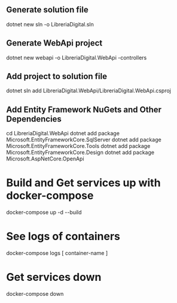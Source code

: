 ## Generate solution file

dotnet new sln -o LibreriaDigital.sln

## Generate WebApi project

dotnet new webapi -o LibreriaDigital.WebApi -controllers

## Add project to solution file

dotnet sln add LibreriaDigital.WebApi/LibreriaDigital.WebApi.csproj

## Add Entity Framework NuGets and Other Dependencies

cd LibreriaDigital.WebApi 
dotnet add package Microsoft.EntityFrameworkCore.SqlServer
dotnet add package Microsoft.EntityFrameworkCore.Tools
dotnet add package Microsoft.EntityFrameworkCore.Design
dotnet add package Microsoft.AspNetCore.OpenApi

# Build and Get services up with docker-compose

docker-compose up -d --build

# See logs of containers 

docker-compose logs [ container-name ]

# Get services down

docker-compose down